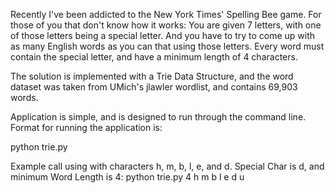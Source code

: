 Recently I've been addicted to the New York Times' Spelling Bee game.
For those of you that don't know how it works:
You are given 7 letters, with one of those letters being a special letter.
And you have to try to come up with as many English words as
you can that using those letters. Every word must contain the special
letter, and have a minimum length of 4 characters.

The solution is implemented with a Trie Data Structure, and the
word dataset was taken from UMich's jlawler wordlist, and
contains 69,903 words.

Application is simple, and is designed to run through the command
line. Format for running the application is:

python trie.py <Minimum Word Length> <List of Non-Special Characters> <Special Char>

Example call using with characters h, m, b, l, e, and d. Special Char is d, and
minimum Word Length is 4:
python trie.py 4 h m b l e d u
